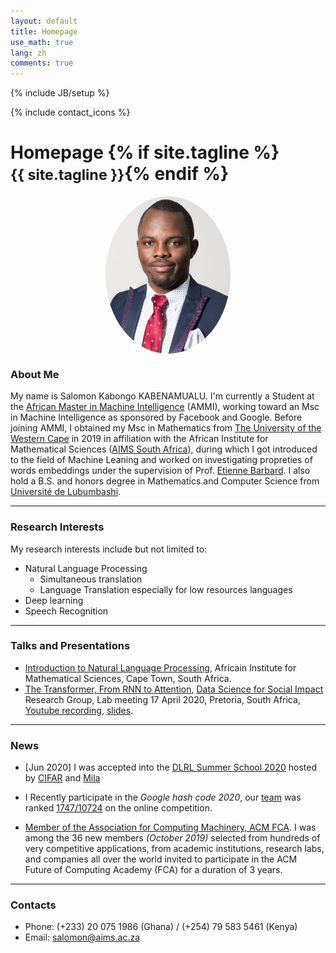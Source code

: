 ```yaml
---
layout: default
title: Homepage
use_math: true
lang: zh
comments: true
---
```

{% include JB/setup %}
<div class="page-header">
  <div class="pull-right">
    {% include contact_icons %}
  </div>
  <h1>
    Homepage
    {% if site.tagline %}<br/><small>{{ site.tagline }}</small>{% endif %}
  </h1>
</div>

<style>
img {
  display: block;
  margin-left: auto;
  margin-right: auto;
  width: 50%;
  border-radius: 50%;
}
</style>

<img src="/img/main/salomon_2.jpg" class="center" style="width:200px">


### About Me
My name is Salomon Kabongo KABENAMUALU. I'm currently a Student at the [African Master in Machine Intelligence](https://aimsammi.org/) (AMMI), working toward an Msc in Machine Intelligence as sponsored by Facebook and Google. Before joining AMMI, I obtained my Msc in Mathematics from [The University of the Western Cape](https://www.uwc.ac.za/) in 2019 in affiliation with the African Institute for Mathematical Sciences ([AIMS South Africa](https://aims.ac.za/)), during which I got introduced to the field of Machine Leaning and worked on investigating propreties of words embeddings under the supervision of Prof. [Etienne Barbard](http://news.nwu.ac.za/experts/etienne-barnard). I also hold a B.S. and honors degree in Mathematics and Computer Science from [Université de Lubumbashi](http://www.unilu.ac.cd/).

---

### Research Interests
My research interests include but not limited to:
- Natural Language Processing 
    - Simultaneous translation 
    - Language Translation especially for low resources languages
- Deep learning
- Speech Recognition

---

### Talks and Presentations
- [Introduction to Natural Language Processing](/archive/Talk_1.pdf), Africain Institute for Mathematical Sciences, Cape Town, South Africa. 
- [The Transformer, From RNN to Attention](https://youtu.be/rC_DDhMhVc8), [Data Science for Social Impact](https://dsfsi.github.io/) Research Group, Lab meeting 17 April 2020, Pretoria, South Africa, [Youtube recording](https://youtu.be/rC_DDhMhVc8), [slides](/archive/Talk_2.pdf).

---

### News
- [Jun 2020] I was accepted into the [DLRL Summer School 2020](https://dlrlsummerschool.ca/) hosted by [CIFAR](https://www.cifar.ca/) and [Mila](https://mila.quebec/en/)

- I Recently participate in the *Google hash code 2020*, our [team](/archive/hash_code.png) was ranked [1747/10724](https://hashcodejudge.withgoogle.com/scoreboard) on the online competition. 

- [Member of the Association for Computing Machinery, ACM FCA](https://www.acm.org/fca). I was among the 36 new members *(October 2019)* selected from hundreds of very competitive applications, from academic institutions, research labs, and companies all over the world invited to participate in the ACM Future of Computing Academy (FCA) for a duration of 3 years.

---

### Contacts
- Phone: (+233) 20 075 1986 (Ghana) / (+254) 79 583 5461 (Kenya)
- Email: salomon@aims.ac.za